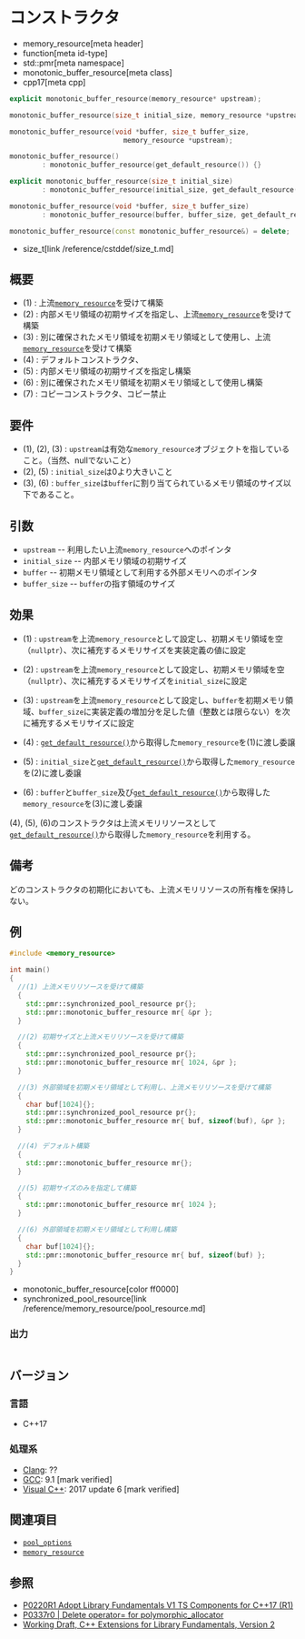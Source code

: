 # コンストラクタ
* memory_resource[meta header]
* function[meta id-type]
* std::pmr[meta namespace]
* monotonic_buffer_resource[meta class]
* cpp17[meta cpp]

```cpp
explicit monotonic_buffer_resource(memory_resource* upstream);                      //(1)

monotonic_buffer_resource(size_t initial_size, memory_resource *upstream);          //(2)

monotonic_buffer_resource(void *buffer, size_t buffer_size,
                            memory_resource *upstream);                             //(3)

monotonic_buffer_resource()
        : monotonic_buffer_resource(get_default_resource()) {}                      //(4)

explicit monotonic_buffer_resource(size_t initial_size)
        : monotonic_buffer_resource(initial_size, get_default_resource()) {}        //(5)

monotonic_buffer_resource(void *buffer, size_t buffer_size)
        : monotonic_buffer_resource(buffer, buffer_size, get_default_resource()) {} //(6)

monotonic_buffer_resource(const monotonic_buffer_resource&) = delete;               //(7)
```
* size_t[link /reference/cstddef/size_t.md]

## 概要

- (1) : 上流[`memory_resource`](/reference/memory_resource/memory_resource.md)を受けて構築
- (2) : 内部メモリ領域の初期サイズを指定し、上流[`memory_resource`](/reference/memory_resource/memory_resource.md)を受けて構築
- (3) : 別に確保されたメモリ領域を初期メモリ領域として使用し、上流[`memory_resource`](/reference/memory_resource/memory_resource.md)を受けて構築
- (4) : デフォルトコンストラクタ、
- (5) : 内部メモリ領域の初期サイズを指定し構築
- (6) : 別に確保されたメモリ領域を初期メモリ領域として使用し構築
- (7) : コピーコンストラクタ、コピー禁止

## 要件

- (1), (2), (3) : `upstream`は有効な`memory_resource`オブジェクトを指していること。（当然、nullでないこと）
- (2), (5) : `initial_size`は0より大きいこと
- (3), (6) : `buffer_size`は`buffer`に割り当てられているメモリ領域のサイズ以下であること。

## 引数

- `upstream` -- 利用したい上流`memory_resource`へのポインタ
- `initial_size` -- 内部メモリ領域の初期サイズ
- `buffer` -- 初期メモリ領域として利用する外部メモリへのポインタ
- `buffer_size` -- `buffer`の指す領域のサイズ

## 効果

- (1) : `upstream`を上流`memory_resource`として設定し、初期メモリ領域を空（`nullptr`）、次に補充するメモリサイズを実装定義の値に設定

- (2) : `upstream`を上流`memory_resource`として設定し、初期メモリ領域を空（`nullptr`）、次に補充するメモリサイズを`initial_size`に設定

- (3) : `upstream`を上流`memory_resource`として設定し、`buffer`を初期メモリ領域、`buffer_size`に実装定義の増加分を足した値（整数とは限らない）を次に補充するメモリサイズに設定

- (4) : [`get_default_resource()`](/reference/memory_resource/get_default_resource.md)から取得した`memory_resource`を(1)に渡し委譲

- (5) : `initial_size`と[`get_default_resource()`](/reference/memory_resource/get_default_resource.md)から取得した`memory_resource`を(2)に渡し委譲

- (6) : `buffer`と`buffer_size`及び[`get_default_resource()`](/reference/memory_resource/get_default_resource.md)から取得した`memory_resource`を(3)に渡し委譲

(4), (5), (6)のコンストラクタは上流メモリリソースとして[`get_default_resource()`](/reference/memory_resource/get_default_resource.md)から取得した`memory_resource`を利用する。

## 備考
どのコンストラクタの初期化においても、上流メモリリソースの所有権を保持しない。

## 例
```cpp example
#include <memory_resource>

int main()
{
  //(1) 上流メモリリソースを受けて構築
  {
    std::pmr::synchronized_pool_resource pr{};
    std::pmr::monotonic_buffer_resource mr{ &pr };
  }

  //(2) 初期サイズと上流メモリリソースを受けて構築
  {
    std::pmr::synchronized_pool_resource pr{};
    std::pmr::monotonic_buffer_resource mr{ 1024, &pr };
  }

  //(3) 外部領域を初期メモリ領域として利用し、上流メモリリソースを受けて構築
  {
    char buf[1024]{};
    std::pmr::synchronized_pool_resource pr{};
    std::pmr::monotonic_buffer_resource mr{ buf, sizeof(buf), &pr };
  }

  //(4) デフォルト構築
  {
    std::pmr::monotonic_buffer_resource mr{};
  }

  //(5) 初期サイズのみを指定して構築
  {
    std::pmr::monotonic_buffer_resource mr{ 1024 };
  }

  //(6) 外部領域を初期メモリ領域として利用し構築
  {
    char buf[1024]{};
    std::pmr::monotonic_buffer_resource mr{ buf, sizeof(buf) };
  }
}
```
* monotonic_buffer_resource[color ff0000]
* synchronized_pool_resource[link /reference/memory_resource/pool_resource.md]

### 出力
```
```

## バージョン
### 言語
- C++17

### 処理系
- [Clang](/implementation.md#clang): ??
- [GCC](/implementation.md#gcc): 9.1 [mark verified]
- [Visual C++](/implementation.md#visual_cpp): 2017 update 6 [mark verified]

## 関連項目
- [`pool_options`](../pool_options.md)
- [`memory_resource`](../memory_resource.md)

## 参照
- [P0220R1 Adopt Library Fundamentals V1 TS Components for C++17 (R1)](http://www.open-std.org/jtc1/sc22/wg21/docs/papers/2016/p0220r1.html)
- [P0337r0 | Delete operator= for polymorphic_allocator](http://www.open-std.org/jtc1/sc22/wg21/docs/papers/2016/p0337r0.html)
- [Working Draft, C++ Extensions for Library Fundamentals, Version 2](http://www.open-std.org/jtc1/sc22/wg21/docs/papers/2015/n4562.html#memory.resource.synop)
